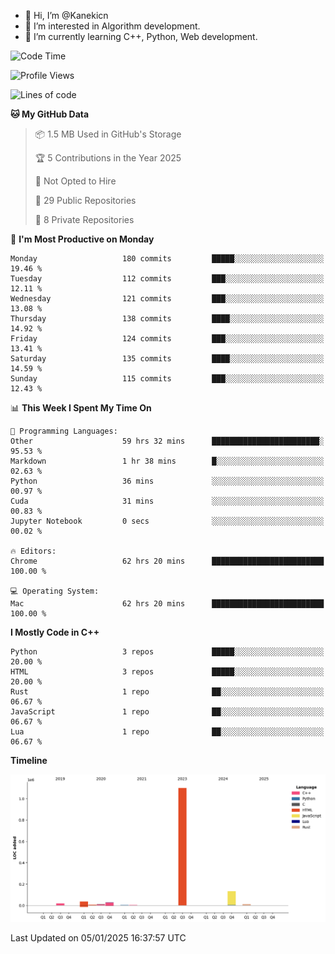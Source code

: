 - 👋 Hi, I’m @Kanekicn
- 👀 I’m interested in Algorithm development.
- 🌱 I’m currently learning C++, Python, Web development.

<!---
cotecsz/cotecsz is a ✨ special ✨ repository because its `README.md` (this file) appears on your GitHub profile.
You can click the Preview link to take a look at your changes.
--->

<!--START_SECTION:waka-->
![Code Time](http://img.shields.io/badge/Code%20Time-2%2C417%20hrs%2033%20mins-blue)

![Profile Views](http://img.shields.io/badge/Profile%20Views-0-blue)

![Lines of code](https://img.shields.io/badge/From%20Hello%20World%20I%27ve%20Written-1.3%20million%20lines%20of%20code-blue)

**🐱 My GitHub Data** 

> 📦 1.5 MB Used in GitHub's Storage 
 > 
> 🏆 5 Contributions in the Year 2025
 > 
> 🚫 Not Opted to Hire
 > 
> 📜 29 Public Repositories 
 > 
> 🔑 8 Private Repositories 
 > 
📅 **I'm Most Productive on Monday** 

```text
Monday                   180 commits         █████░░░░░░░░░░░░░░░░░░░░   19.46 % 
Tuesday                  112 commits         ███░░░░░░░░░░░░░░░░░░░░░░   12.11 % 
Wednesday                121 commits         ███░░░░░░░░░░░░░░░░░░░░░░   13.08 % 
Thursday                 138 commits         ████░░░░░░░░░░░░░░░░░░░░░   14.92 % 
Friday                   124 commits         ███░░░░░░░░░░░░░░░░░░░░░░   13.41 % 
Saturday                 135 commits         ████░░░░░░░░░░░░░░░░░░░░░   14.59 % 
Sunday                   115 commits         ███░░░░░░░░░░░░░░░░░░░░░░   12.43 % 
```


📊 **This Week I Spent My Time On** 

```text
💬 Programming Languages: 
Other                    59 hrs 32 mins      ████████████████████████░   95.53 % 
Markdown                 1 hr 38 mins        █░░░░░░░░░░░░░░░░░░░░░░░░   02.63 % 
Python                   36 mins             ░░░░░░░░░░░░░░░░░░░░░░░░░   00.97 % 
Cuda                     31 mins             ░░░░░░░░░░░░░░░░░░░░░░░░░   00.83 % 
Jupyter Notebook         0 secs              ░░░░░░░░░░░░░░░░░░░░░░░░░   00.02 % 

🔥 Editors: 
Chrome                   62 hrs 20 mins      █████████████████████████   100.00 % 

💻 Operating System: 
Mac                      62 hrs 20 mins      █████████████████████████   100.00 % 
```

**I Mostly Code in C++** 

```text
Python                   3 repos             █████░░░░░░░░░░░░░░░░░░░░   20.00 % 
HTML                     3 repos             █████░░░░░░░░░░░░░░░░░░░░   20.00 % 
Rust                     1 repo              ██░░░░░░░░░░░░░░░░░░░░░░░   06.67 % 
JavaScript               1 repo              ██░░░░░░░░░░░░░░░░░░░░░░░   06.67 % 
Lua                      1 repo              ██░░░░░░░░░░░░░░░░░░░░░░░   06.67 % 
```



**Timeline**

![Lines of Code chart](https://raw.githubusercontent.com/Kanekicn/Kanekicn/master/assets/bar_graph.png)


 Last Updated on 05/01/2025 16:37:57 UTC
<!--END_SECTION:waka-->
